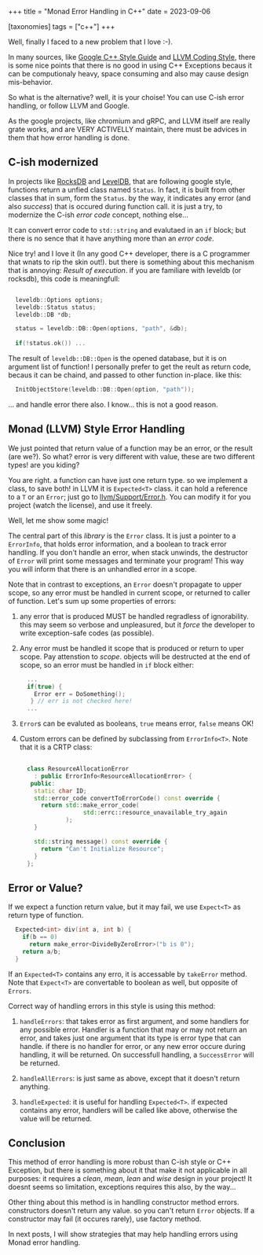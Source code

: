 +++
title = "Monad Error Handling in C++"
date = 2023-09-06

[taxonomies]
tags = ["c++"]
+++

Well, finally I faced to a new problem that I love :-).

In many sources, like [Google C++ Style Guide](https://google.github.io/styleguide/cppguide.html) and
[LLVM Coding Style](https://llvm.org/docs/CodingStandards.html), there is some nice points that there is no
good in using C++ Exceptions becaus it can be computionaly heavy, space consuming and also may cause design
mis-behavior.

So what is the alternative? well, it is your choise! You can use C-ish error handling, or follow LLVM and Google.

<!-- more -->
 
As the google projects, like chromium and gRPC, and LLVM itself
are really grate works, and are VERY ACTIVELLY maintain, there must be advices in them that how error handling is done.

## C-ish modernized

In projects like [RocksDB](http://github.com/facebook/rocksdb) and [LevelDB](http://github.com/google/leveldb),
that are following google style, functions return a unfied class named `Status`. In fact, it is built from other
classes that in sum, form the `Status`. by the way, it indicates any error (and also *success*) that is occured
during function call. it is just a try, to modernize the C-ish *error code* concept, nothing else...

It can convert error code to `std::string` and evalutaed in an `if` block; but there is no sence that it have
anything more than an *error code*.

Nice try! and I love it (In any good C++ developer, there is a C programmer that wnats to rip the skin out!). but
there is something about this mechanism that is annoying: *Result of execution*. if you are familiare with leveldb
(or rocksdb), this code is meaningfull:

```cpp

  leveldb::Options options;
  leveldb::Status status;
  leveldb::DB *db;

  status = leveldb::DB::Open(options, "path", &db);
  
  if(!status.ok()) ...
```

The result of `leveldb::DB::Open` is the opened database, but it is on argument list of function! I personally prefer
to get the reult as return code, becaus it can be chaind, and passed to other function in-place. like this:

```cpp
  InitObjectStore(leveldb::DB::Open(option, "path"));
```

... and handle error there also. I know... this is not a good reason.

## Monad (LLVM) Style Error Handling

We just pointed that return value of a function may be an error, or the result (are we?). So what?
error is very different with value, these are two different types! are you kiding?

You are right. a function can have just one return type. so we implement a class, to save both!
in LLVM it is `Expected<T>` class. it can hold a reference to a `T` or an `Error`;
just go to [llvm/Support/Error.h](https://github.com/llvm/llvm-project/blob/main/llvm/include/llvm/Support/Error.h).
You can modify it for you project (watch the license), and use it freely.

Well, let me show some magic!

The central part of this *library* is the `Error` class. It is just a pointer to a `ErrorInfo`,
that holds error information, and a boolean to track error handling. If you don't handle an error, when stack unwinds,
the destructor of `Error` will print some messages and terminate your program! This way you will inform that there
is an unhandled error in a scope.

Note that in contrast to exceptions, an `Error` doesn't propagate to upper scope, so any error must be handled in
current scope, or returned to caller of function. Let's sum up some properties of errors:

1. any error that is produced MUST be handled regradless of ignorability. this may seem so verbose and
   unpleasured, but it *force* the developer to write exception-safe codes (as possible).

2. Any error must be handled it scope that is produced or return to uper scope. Pay attenstion to
   *scope*. objects will be destructed at the end of scope, so an error must be handled in ``if`` block either:
   
   ```cpp
     ...
     if(true) {
       Error err = DoSomething();
      } // err is not checked here!
     ...
   ```
   
3. `Error`s can be evaluted as booleans, `true` means error, `false` means OK!

4. Custom errors can be defined by subclassing from `ErrorInfo<T>`. Note that it is a CRTP class:

   ```cpp
  
     class ResourceAllocationError
       : public ErrorInfo<ResourceAllocationError> {
      public:
       static char ID;
       std::error_code convertToErrorCode() const override {
         return std::make_error_code(
                     std::errc::resource_unavailable_try_again
                );
       }

       std::string message() const override {
         return "Can't Initialize Resource";
       }
     };
   ```

Error or Value?
---------------

If we expect a function return value, but it may fail, we use `Expect<T>` as return type of function.

```cpp
  Expected<int> div(int a, int b) {
    if(b == 0)
      return make_error<DivideByZeroError>("b is 0");
    return a/b;
  }
```

If an `Expected<T>` contains any erro, it is accessable by `takeError` method. Note that `Expect<T>` are
convertable to boolean as well, but opposite of `Errors`.

Correct way of handling errors in this style is using this method:

1. `handleErrors`: that takes error as first argument, and some handlers
   for any possible error. Handler is a function that may or may not return an error, and takes just one argument that
   its type is error type that can handle. if there is no handler for error, or any new error occure during handling,
   it will be returned. On successfull handling, a ``SuccessError`` will be returned.

2. `handleAllErrors`: is just same as above, except that it doesn't return
   anything.

3. `handleExpected`: it is useful for handling `Expected<T>`. if expected
   contains any error, handlers will be called like above, otherwise the value will be returned.

## Conclusion

This method of error handling is more robust than C-ish style or C++ Exception, but there is something about it that
make it not applicable in all purposes: it requires a *clean*, *mean*, *lean* and *wise* design in your project!
It doesnt seems so limitation, exceptions requires this also, by the way...

Other thing about this method is in handling constructor method errors. constructors doesn't return any value. so you
can't return `Error` objects. If a constructor may fail (it occures rarely), use factory method.

In next posts, I will show strategies that may help handling errors using Monad error handling.


